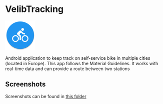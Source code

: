 # VelibTracking

![Logo](/app/src/main/res/mipmap-xhdpi/ic_launcher.png)


Android application to keep track on self-service bike in multiple cities (located in Europe).
This app follows the Material Guidelines. It works with real-time data and can provide a route between two stations

## Screenshots

Screenshots can be found in [this folder](/assets)
